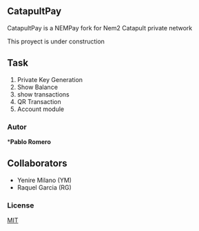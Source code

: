 ## CatapultPay

CatapultPay is a NEMPay fork for Nem2 Catapult private network

This proyect is under construction

## Task

1. Private Key Generation
2. Show Balance
3. show transactions
4. QR Transaction
5. Account module

### Autor

***Pablo Romero** 


## Collaborators

- Yenire Milano (YM)
- Raquel Garcia (RG)



### License

[MIT](https://choosealicense.com/licenses/mit/)
